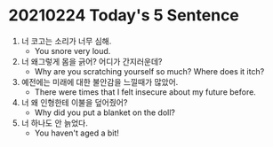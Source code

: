 # 20210224 Today's 5 Sentence



1. 너 코고는 소리가 너무 심해.
   - You snore very loud.
2. 너 왜그렇게 몸을 긁어? 어디가 간지러운데?
   - Why are you scratching yourself so much? Where does it itch?
3. 예전에는 미래에 대한 불안감을 느낄때가 많았어.
   - There were times that I felt insecure about my future before.
4. 너 왜 인형한테 이불을 덮어줬어?
   - Why did you put a blanket on the doll?
5. 너 하나도 안 늙었다.
   - You haven't aged a bit!